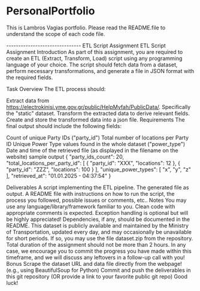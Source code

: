 # PersonalPortfolio
This is Lambros Vagias portfolio. Please read the README.file to understand the scope of each code file.



-------------------------------          ETL Script Assignment
ETL Script Assignment
Introduction
As part of this assignment, you are required to create an ETL (Extract, Transform, Load) script using any programming language of your choice. The script should fetch data from a dataset, perform necessary transformations, and generate a file in JSON format with the required fields.

Task Overview
The ETL process should:

Extract data from https://electrokinisi.yme.gov.gr/public/HelpMyfah/PublicData/. Specifically the "static" dataset.
Transform the extracted data to derive relevant fields.
Create and store the transformed data into a json file.
Requirements
The final output should include the following fields:

Count of unique Party IDs ("party_id")
Total number of locations per Party ID
Unique Power Type values found in the whole dataset ("power_type")
Date and time of the retrieved file (as displayed in the filename on the website)
sample output
{ "party_ids_count": 20, "total_locations_per_party_id": [ { "party_id": "XXX", "locations": 12 }, { "party_id": "ZZZ", "locations": 100 } ], "unique_power_types": [ "x", "y", "z" ], "retrieved_at": "01.01.2025 - 04:37:54" }

Deliverables
A script implementing the ETL pipeline.
The generated file as output.
A README file with instructions on how to run the script, the process you followed, possible issues or comments, etc..
Notes
You may use any language/library/framework familiar to you.
Clean code with appropriate comments is expected.
Exception handling is optional but will be highly appreciated!
Dependencies, if any, should be documented in the README.
This dataset is publicly available and maintained by the Ministry of Transportation, updated every day, and may occasionally be unavailable for short periods. If so, you may use the file dataset.zip from the repository.
Total duration of the assignment should not be more than 2 hours. In any case, we encourage you to commit the progress you have made within this timeframe, and we will discuss any leftovers in a follow-up call with you!
Bonus
Scrape the dataset URL and data file directly from the webpage! (e.g., using BeautifulSoup for Python)
Commit and push the deliverables in this git repository (OR provide a link to your favorite public git repo)
Good luck!
